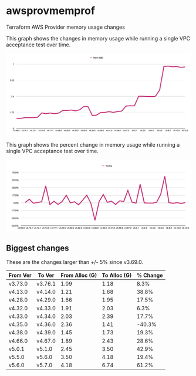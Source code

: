 # awsprovmemprof
Terraform AWS Provider memory usage changes

This graph shows the changes in memory usage while running a single VPC acceptance test over time.

![Memory Usage Changes Graph](memusechange.png "Memory Usage Changes")

This graph shows the percent change in memory usage while running a single VPC acceptance test over time.

![Percent Memory Changes](memusepctchange.png "Percent Memory Changes")

## Biggest changes

These are the changes larger than +/- 5% since v3.69.0.

| From Ver | To Ver | From Alloc (G) | To Alloc (G) | % Change |
| --- | --- | --- | --- | --- |
| v3.73.0 | v3.76.1 | 1.09 | 1.18 | 8.3% |
| v4.13.0 | v4.14.0 | 1.21 | 1.68 | 38.8% |
| v4.28.0 | v4.29.0 | 1.66 | 1.95 | 17.5% |
| v4.32.0 | v4.33.0 | 1.91 | 2.03 | 6.3% |
| v4.33.0 | v4.34.0 | 2.03 | 2.39 | 17.7% |
| v4.35.0 | v4.36.0 | 2.36 | 1.41 | -40.3% |
| v4.38.0 | v4.39.0 | 1.45 | 1.73 | 19.3% |
| v4.66.0 | v4.67.0 | 1.89 | 2.43 | 28.6% |
| v5.0.1 | v5.1.0 | 2.45 | 3.50 | 42.9% |
| v5.5.0 | v5.6.0 | 3.50 | 4.18 | 19.4% |
| v5.6.0 | v5.7.0 | 4.18 | 6.74 | 61.2% |
